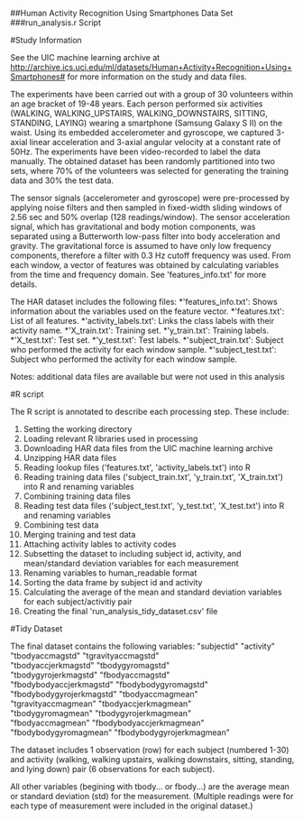 ##Human Activity Recognition Using Smartphones Data Set 
###run_analysis.r Script

#Study Information

See the UIC machine learning archive at http://archive.ics.uci.edu/ml/datasets/Human+Activity+Recognition+Using+Smartphones# for more information on the study and data files.

The experiments have been carried out with a group of 30 volunteers within an age bracket of 19-48 years. Each person performed six activities (WALKING, WALKING_UPSTAIRS, WALKING_DOWNSTAIRS, SITTING, STANDING, LAYING) wearing a smartphone (Samsung Galaxy S II) on the waist. Using its embedded accelerometer and gyroscope, we captured 3-axial linear acceleration and 3-axial angular velocity at a constant rate of 50Hz. The experiments have been video-recorded to label the data manually. The obtained dataset has been randomly partitioned into two sets, where 70% of the volunteers was selected for generating the training data and 30% the test data. 

The sensor signals (accelerometer and gyroscope) were pre-processed by applying noise filters and then sampled in fixed-width sliding windows of 2.56 sec and 50% overlap (128 readings/window). The sensor acceleration signal, which has gravitational and body motion components, was separated using a Butterworth low-pass filter into body acceleration and gravity. The gravitational force is assumed to have only low frequency components, therefore a filter with 0.3 Hz cutoff frequency was used. From each window, a vector of features was obtained by calculating variables from the time and frequency domain. See 'features_info.txt' for more details. 

The HAR dataset includes the following files:
*'features_info.txt': Shows information about the variables used on the feature vector.
*'features.txt': List of all features.
*'activity_labels.txt': Links the class labels with their activity name.
*'X_train.txt': Training set.
*'y_train.txt': Training labels.
*'X_test.txt': Test set.
*'y_test.txt': Test labels.
*'subject_train.txt': Subject who performed the activity for each window sample. 
*'subject_test.txt': Subject who performed the activity for each window sample.

Notes: additional data files are available but were not used in this analysis

#R script

The R script is annotated to describe each processing step. These include:
1. Setting the working directory
2. Loading relevant R libraries used in processing
3. Downloading HAR data files from the UIC machine learning archive
4. Unzipping HAR data files
5. Reading lookup files ('features.txt', 'activity_labels.txt') into R
6. Reading training data files ('subject_train.txt', 'y_train.txt', 'X_train.txt') into R and renaming variables
7. Combining training data files 
8. Reading test data files ('subject_test.txt', 'y_test.txt', 'X_test.txt') into R and renaming variables
9. Combining test data 
10. Merging training and test data 
11. Attaching activity lables to activity codes 
12. Subsetting the dataset to including subject id, activity, and mean/standard deviation variables for each measurement
13. Renaming variables to human_readable format
14. Sorting the data frame by subject id and activity
15. Calculating the average of the mean and standard deviation variables for each subject/activitiy pair
16. Creating the final 'run_analysis_tidy_dataset.csv' file

#Tidy Dataset

The final dataset contains the following variables:
"subjectid"                "activity"                
"tbodyaccmagstd"           "tgravityaccmagstd"       
"tbodyaccjerkmagstd"       "tbodygyromagstd"         
"tbodygyrojerkmagstd"      "fbodyaccmagstd"          
"fbodybodyaccjerkmagstd"   "fbodybodygyromagstd"     
"fbodybodygyrojerkmagstd"  "tbodyaccmagmean"         
"tgravityaccmagmean"       "tbodyaccjerkmagmean"     
"tbodygyromagmean"         "tbodygyrojerkmagmean"    
"fbodyaccmagmean"          "fbodybodyaccjerkmagmean" 
"fbodybodygyromagmean"     "fbodybodygyrojerkmagmean"

The dataset includes 1 observation (row) for each subject (numbered 1-30) and activity (walking, walking upstairs, walking downstairs, sitting, standing, and lying down) pair (6 observations for each subject).

All other variables (begining with tbody... or fbody...) are the average mean or standard deviation (std) for the measurement. (Multiple readings were for each type of measurement were included in the original dataset.)







